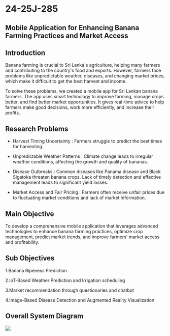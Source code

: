 # 24-25J-285
<h2>Mobile Application for Enhancing Banana Farming Practices and Market Access</h2>

<h2>Introduction</h2>

Banana farming is crucial to Sri Lanka's agriculture, helping many farmers and contributing to the country's food and exports. However, farmers face problems like unpredictable weather, diseases, and changing market prices, which make it difficult to get the best harvest and income.​

To solve these problems, we created a mobile app for Sri Lankan banana farmers. The app uses smart technology to improve farming, manage crops better, and find better market opportunities. It gives real-time advice to help farmers make good decisions, work more efficiently, and increase their profits.​


<h2>Research Problems</h2>

- Harvest Timing Uncertainty : Farmers struggle to predict the best times for harvesting.

- Unpredictable Weather Patterns : Climate change leads to irregular weather conditions, affecting the growth and quality of bananas.

- Disease Outbreaks : Common diseases like Panama disease and Black Sigatoka threaten banana crops. Lack of timely detection and effective management leads to 
  significant yield losses.

- Market Access and Fair Pricing : Farmers often receive unfair prices due to fluctuating market conditions and lack of market information.

<h2>Main Objective</h2>

To develop a comprehensive mobile application that leverages advanced technologies to enhance banana farming practices, optimize crop management, predict market trends, and improve farmers' market access and profitability.​

<h2>Sub Objectives</h2>

1.Banana Ripeness Prediction​

2.IoT-Based Weather Prediction and Irrigation scheduling

3.Market recommendation through questionaries and chatbot​

4.Image-Based Disease Detection and Augmented Reality Visualization​

<h2>Overall System Diagram​</h2>

<img src="https://github.com/user-attachments/assets/336e97f1-9ffb-47ca-8b47-25318edd75bc"/>
